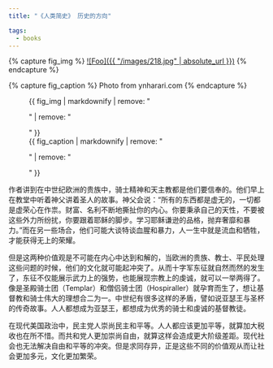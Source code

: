 ```yaml
---
title: "《人类简史》 历史的方向"

tags:
  - books
---
```


{% capture fig_img %}
[![Foo]({{ "/images/218.jpg" | absolute_url }})](http://www.ynharari.com/)
{% endcapture %}

{% capture fig_caption %}
Photo from ynharari.com
{% endcapture %}

<figure>
  {{ fig_img | markdownify | remove: "<p>" | remove: "</p>" }}
  <figcaption>{{ fig_caption | markdownify | remove: "<p>" | remove: "</p>" }}</figcaption>
</figure>

作者讲到在中世纪欧洲的贵族中，骑士精神和天主教都是他们要信奉的。他们早上在教堂中听着神父讲着圣人的故事。神父会说：“所有的东西都是虚无的，一切都是虚荣心在作祟。财富、名利不断地撕扯你的内心。你要秉承自己的天性，不要被这些外力所纷扰，你要跟着耶稣的脚步。学习耶稣谦逊的品格，抛弃奢靡和暴力。”而在另一些场合，他们可能大谈特谈血腥和暴力，人一生中就是流血和牺牲，才能获得无上的荣耀。

但是这两种价值观是不可能在内心中达到和解的，当欧洲的贵族、教士、平民处理这些问题的时候，他们的文化就可能起冲突了。从而十字军东征就自然而然的发生了，东征不仅能展示武力上的强势，也能展现宗教上的虔诚，就可以一举两得了。像是圣殿骑士团（Templar）和僧侣骑士团（Hospiraller）就孕育而生了，想让基督教和骑士伟大的理想合二为一。中世纪有很多这样的矛盾，譬如说亚瑟王与圣杯的传奇故事。人人都想成为亚瑟王，都想成为优秀的骑士和虔诚的基督教徒。

在现代美国政治中，民主党人崇尚民主和平等。人人都应该更加平等，就算加大税收也在所不惜。而共和党人更加崇尚自由，就算这样会造成更大阶级差距。现代社会也无法解决自由和平等的冲突。但是求同存异，正是这些不同的价值观从而让社会更加多元，文化更加繁荣。
